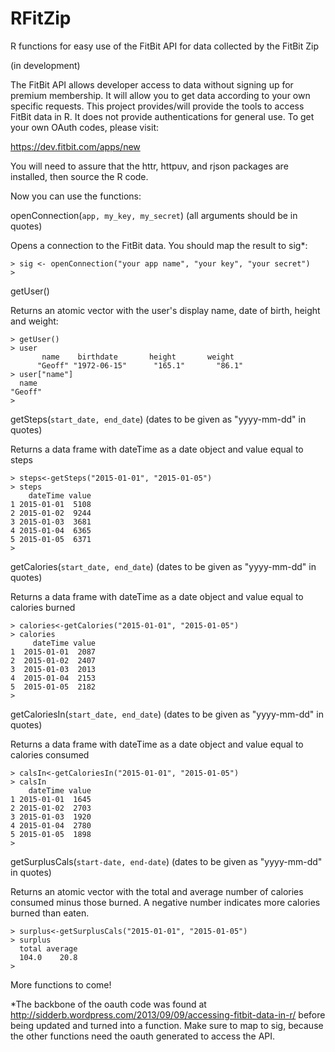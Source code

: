 RFitZip
=======

R functions for easy use of the FitBit API for data collected by the FitBit Zip

(in development)

The FitBit API allows developer access to data without signing up for premium membership. It will allow you to get data according to your own specific requests. This project provides/will provide the tools to access FitBit data in R. It does not provide authentications for general use. To get your own OAuth codes, please visit:

https://dev.fitbit.com/apps/new

You will need to assure that the httr, httpuv, and rjson packages are installed, then source the R code.

Now you can use the functions:

openConnection(`app, my_key, my_secret`) (all arguments should be in quotes)

Opens a connection to the FitBit data. You should map the result to sig*:

    > sig <- openConnection("your app name", "your key", "your secret")
    >

getUser()

Returns an atomic vector with the user's display name, date of birth, height and weight:

    > getUser()
    > user
           name    birthdate       height       weight 
          "Geoff" "1972-06-15"      "165.1"       "86.1" 
    > user["name"]
      name 
    "Geoff" 
    > 


getSteps(`start_date, end_date`) (dates to be given as "yyyy-mm-dd" in quotes)

Returns a data frame with dateTime as a date object and value equal to steps
 
    > steps<-getSteps("2015-01-01", "2015-01-05")
    > steps
        dateTime value
    1 2015-01-01  5108
    2 2015-01-02  9244
    3 2015-01-03  3681
    4 2015-01-04  6365
    5 2015-01-05  6371
    > 

getCalories(`start_date, end_date`) (dates to be given as "yyyy-mm-dd" in quotes)

Returns a data frame with dateTime as a date object and value equal to calories burned

    > calories<-getCalories("2015-01-01", "2015-01-05")
    > calories
         dateTime value
    1  2015-01-01  2087
    2  2015-01-02  2407
    3  2015-01-03  2013
    4  2015-01-04  2153
    5  2015-01-05  2182
    > 

getCaloriesIn(`start_date, end_date`) (dates to be given as "yyyy-mm-dd" in quotes)

Returns a data frame with dateTime as a date object and value equal to calories consumed

    > calsIn<-getCaloriesIn("2015-01-01", "2015-01-05")
    > calsIn
        dateTime value
    1 2015-01-01  1645
    2 2015-01-02  2703
    3 2015-01-03  1920
    4 2015-01-04  2780
    5 2015-01-05  1898
    > 

getSurplusCals(`start-date, end-date`) (dates to be given as "yyyy-mm-dd" in quotes)

Returns an atomic vector with the total and average number of calories consumed minus those burned. A negative number indicates more calories burned than eaten.

    > surplus<-getSurplusCals("2015-01-01", "2015-01-05")
    > surplus
      total average 
      104.0    20.8 
    > 

More functions to come!

*The backbone of the oauth code was found at http://sidderb.wordpress.com/2013/09/09/accessing-fitbit-data-in-r/ before being updated and turned into a function. Make sure to map to sig, because the other functions need the oauth generated to access the API.
